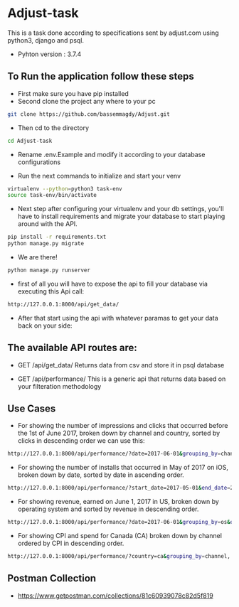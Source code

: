 # Adjust-task
This is a task done according to specifications sent by adjust.com using python3, django and psql.

- Pyhton version : 3.7.4

## To Run the application follow these steps

- First make sure you have pip installed
- Second clone the project any where to your pc

```bash
git clone https://github.com/bassemmagdy/Adjust.git
```

- Then cd to the directory

```bash
cd Adjust-task
```

- Rename .env.Example and modify it according to your database configurations

- Run the next commands to initialize and start your venv

```bash
virtualenv --python=python3 task-env
source task-env/bin/activate
```

- Next step after configuring your virtualenv and your db settings, you'll have to install requirements and migrate your database to start playing around with the API.

```bash
pip install -r requirements.txt
python manage.py migrate
```

- We are there!

```bash
python manage.py runserver
```

- first of all you will have to expose the api to fill your database via executing this Api call:

```bash
http://127.0.0.1:8000/api/get_data/
```

- After that start using the api with whatever paramas to get your data back on your side:


## The available API routes are:

- GET /api/get_data/ Returns data from csv and store it in psql database

- GET /api/performance/ This is a generic api that returns data based on your filteration methodology


## Use Cases

- For showing the number of impressions and clicks that occurred before the 1st of June 2017, broken down by channel and country, sorted by clicks in descending order we can use this:

```bash
http://127.0.0.1:8000/api/performance/?date=2017-06-01&grouping_by=channel, country&order_by_clicks=desc
```

- For showing the number of installs that occurred in May of 2017 on iOS, broken down by date, sorted by date in ascending order.

```bash
http://127.0.0.1:8000/api/performance/?start_date=2017-05-01&end_date=2017-05-31&grouping_by=date&order_by_date=asc
```

- For showing revenue, earned on June 1, 2017 in US, broken down by operating system and sorted by revenue in descending order.

```bash
http://127.0.0.1:8000/api/performance/?date=2017-06-01&grouping_by=os&order_by_revenue=desc
```

- For showing CPI and spend for Canada (CA) broken down by channel ordered by CPI in descending order.

```bash
http://127.0.0.1:8000/api/performance/?country=ca&grouping_by=channel, cpi&order_by_cpi=desc
```

## Postman Collection

- https://www.getpostman.com/collections/81c60939078c82d5f819